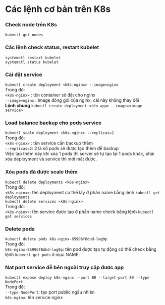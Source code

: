 # Các lệnh cơ bản trên K8s
### Check node trên K8s
`kubectl get nodes`  
### Các lệnh check status, restart kubelet
`systemctl restart kubelet`  
`systemctl status kubelet`  
### Cài đặt service
`kubectl create deployment <k8s-nginx> --image=nginx`  
Trong đó:  
`<k8s-nginx>` : tên container sẽ đặt cho nginx  
`--image=nginx` : image đóng gói của nginx, cái này không thay đổi  
**Lệnh chung**
`kubectl create deployment <tên app> --image=<image service>` 
### Load balance backup cho pods service
`kubectl scale deployment <k8s-nginx> --replicas=2`  
Trong đó:  
`<k8s-nginx>` : tên service cần backup thêm  
`--replicas=2`: 2 là số pods sẽ được tạo thêm đễ backup  
Việc tạo thêm này khi xóa 1 pods thì server sẽ tự tạo lại 1 pods khác, phải xóa deployment và service thì mới mất được.
### Xóa pods đã được scale thêm
`kubectl delete deployments <k8s-nginx>`  
Trong đó:  
`<k8s-nginx>`: tên deployment có thể lấy ở phần name bằng lệnh `kubectl get deployments`  
`kubectl delete services <k8s-nginx>`  
Trong đó:  
`<k8s-nginx>`: tên service được tạo ở phần name check bằng lệnh `kubectl get services`  
### Delete pods
`kubectl delete pods k8s-nginx-85996f8dbd-lwg9p`  
Trong đó:  
`k8s-nginx-85996f8dbd-lwg9p`: tên pod được tạo tự động có thể check bằng lệnh `kubectl get pods` ở mục NAME.  
### Nat port service đễ bên ngoài truy cập được app
`kubectl expose deploy k8s-nginx --port 80 --target-port 80 --type NodePort`  
Trong đó:  
`--type NodePort`: tạo port public ngẫu nhiên  
`k8s-nginx`: tên service nginx  








  


